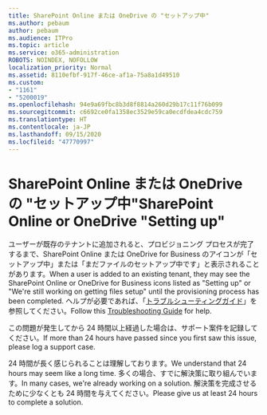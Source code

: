 ```yaml
---
title: SharePoint Online または OneDrive の "セットアップ中"
ms.author: pebaum
author: pebaum
ms.audience: ITPro
ms.topic: article
ms.service: o365-administration
ROBOTS: NOINDEX, NOFOLLOW
localization_priority: Normal
ms.assetid: 8110efbf-917f-46ce-af1a-75a8a1d49510
ms.custom:
- "1161"
- "5200019"
ms.openlocfilehash: 94e9a69fbc8b3d8f8814a260d29b17c11f76b099
ms.sourcegitcommit: c6692ce0fa1358ec3529e59ca0ecdfdea4cdc759
ms.translationtype: HT
ms.contentlocale: ja-JP
ms.lasthandoff: 09/15/2020
ms.locfileid: "47770997"
---
```

# <a name="sharepoint-online-or-onedrive-setting-up"></a><span data-ttu-id="ba989-102">SharePoint Online または OneDrive の "セットアップ中"</span><span class="sxs-lookup"><span data-stu-id="ba989-102">SharePoint Online or OneDrive "Setting up"</span></span>

<span data-ttu-id="ba989-103">ユーザーが既存のテナントに追加されると、プロビジョニング プロセスが完了するまで、SharePoint Online または OneDrive for Business のアイコンが「セットアップ中」または「まだファイルのセットアップ中です」と表示されることがあります。</span><span class="sxs-lookup"><span data-stu-id="ba989-103">When a user is added to an existing tenant, they may see the SharePoint Online or OneDrive for Business icons listed as "Setting up" or "We're still working on getting files setup" until the provisioning process has been completed.</span></span> <span data-ttu-id="ba989-104">ヘルプが必要であれば、「[トラブルシューティングガイド](https://docs.microsoft.com/sharepoint/support/sites/troubleshooting-guide-for-sites-stopped-at-provisioning)」を参照してください。</span><span class="sxs-lookup"><span data-stu-id="ba989-104">Follow this [Troubleshooting Guide](https://docs.microsoft.com/sharepoint/support/sites/troubleshooting-guide-for-sites-stopped-at-provisioning) for help.</span></span>

<span data-ttu-id="ba989-105">この問題が発生してから 24 時間以上経過した場合は、サポート案件を記録してください。</span><span class="sxs-lookup"><span data-stu-id="ba989-105">If more than 24 hours have passed since you first saw this issue, please log a support case.</span></span>

<span data-ttu-id="ba989-106">24 時間が長く感じられることは理解しております。</span><span class="sxs-lookup"><span data-stu-id="ba989-106">We understand that 24 hours may seem like a long time.</span></span> <span data-ttu-id="ba989-107">多くの場合、すでに解決策に取り組んでいます。</span><span class="sxs-lookup"><span data-stu-id="ba989-107">In many cases, we're already working on a solution.</span></span> <span data-ttu-id="ba989-108">解決策を完成させるために少なくとも 24 時間を与えてください。</span><span class="sxs-lookup"><span data-stu-id="ba989-108">Please give us at least 24 hours to complete a solution.</span></span>
